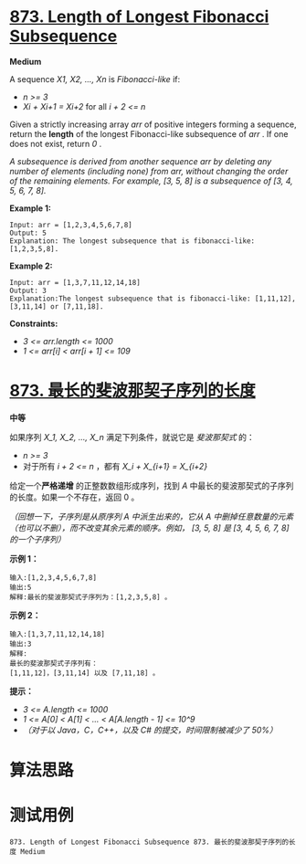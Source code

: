 # [873. Length of Longest Fibonacci Subsequence][enTitle]

**Medium**

A sequence  *X1, X2, ..., Xn*  is  *Fibonacci-like*  if:

-  *n >= 3*  
-  *Xi + Xi+1 = Xi+2*  for all  *i + 2 <= n* 

Given a strictly increasing array  *arr*  of positive integers forming a sequence, return the **length**  of the longest Fibonacci-like subsequence of  *arr* . If one does not exist, return  *0* .

 *A subsequence is derived from another sequence arr by deleting any number of elements (including none) from arr, without changing the order of the remaining elements. For example, [3, 5, 8] is a subsequence of [3, 4, 5, 6, 7, 8].* 



**Example 1:** 

```
Input: arr = [1,2,3,4,5,6,7,8]
Output: 5
Explanation: The longest subsequence that is fibonacci-like: [1,2,3,5,8].
```

**Example 2:** 

```
Input: arr = [1,3,7,11,12,14,18]
Output: 3
Explanation:The longest subsequence that is fibonacci-like: [1,11,12], [3,11,14] or [7,11,18].
```



**Constraints:** 

-  *3 <= arr.length <= 1000*  
-  *1 <= arr[i] < arr[i + 1] <= 109* 


# [873. 最长的斐波那契子序列的长度][cnTitle]

**中等**

如果序列  *X_1, X_2, ..., X_n*  满足下列条件，就说它是  *斐波那契式* 的：

-  *n >= 3*  
- 对于所有  *i + 2 <= n* ，都有  *X_i + X_{i+1} = X_{i+2}* 

给定一个**严格递增** 的正整数数组形成序列，找到  *A*  中最长的斐波那契式的子序列的长度。如果一个不存在，返回 0 。

 *（回想一下，子序列是从原序列 A 中派生出来的，它从 A 中删掉任意数量的元素（也可以不删），而不改变其余元素的顺序。例如， [3, 5, 8] 是 [3, 4, 5, 6, 7, 8] 的一个子序列）* 





**示例 1：** 

```
输入:[1,2,3,4,5,6,7,8]
输出:5
解释:最长的斐波那契式子序列为：[1,2,3,5,8] 。

```

**示例 2：** 

```
输入:[1,3,7,11,12,14,18]
输出:3
解释:
最长的斐波那契式子序列有：
[1,11,12]，[3,11,14] 以及 [7,11,18] 。

```



**提示：** 

-  *3 <= A.length <= 1000*  
-  *1 <= A[0] < A[1] < ... < A[A.length - 1] <= 10^9*  
-  *（对于以 Java，C，C++，以及 C# 的提交，时间限制被减少了 50%）* 




# 算法思路

# 测试用例
```
873. Length of Longest Fibonacci Subsequence 873. 最长的斐波那契子序列的长度 Medium
```

[enTitle]: https://leetcode.com/problems/length-of-longest-fibonacci-subsequence/
[cnTitle]: https://leetcode-cn.com/problems/length-of-longest-fibonacci-subsequence/
